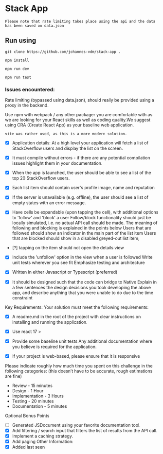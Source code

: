 # Stack App
`Please note that rate limiting takes place using the api and the data has been saved on data.json`

## Run using 

```git clone https://github.com/johannes-vdm/stack-app .```

```npm install```

```npm run dev```

```npm run test```




### Issues encountered:
Rate limiting (bypassed using data.json), should really be provided using a proxy in the backend. 

Use npm with webpack / any other packager you are comfortable with as we are looking for your React skills as well as coding quality.We suggest using CRA (Create React App) as your baseline web application.

```
vite was rather used, as this is a more modern solution.
```

- [x] Application details: At a high level your application will fetch a list of StackOverflow users and display the list on the screen.

- [x]  It must compile without errors -  if there are any potential compilation issues highlight them in your documentation.
- [x] When the app is launched, the user should be able to see a list of the top 20 StackOverflow users.
- [x] Each list item should contain user's profile image, name and reputation
- [x] If the server is unavailable (e.g. offline), the user should see a list of empty states with an error message.
- [x] Have cells be expandable (upon tapping the cell), with additional options to 'follow' and 'block' a user
Follow/block functionality should just be locally simulated, i.e. no actual API call should be made. The meaning of following and blocking is explained in the points below
Users that are followed should show an indicator in the main part of the list item
Users that are blocked should show in a disabled greyed-out list item; 

- [?] tapping on the item should not open the details view

- [x] Include the 'unfollow' option in the view when a user is followed
Write unit tests wherever you see fit
Emphasize testing and architecture
- [x] Written in either Javascript or Typescript (preferred)
- [x] It should be designed such that the code can bridge to Native
Explain in a few sentences the design decisions you took developing the above app, and describe anything that you were unable to do due to the time constraint
 

Key Requirements: Your solution must meet the following requirements:

- [x] A readme.md in the root of the project with clear instructions on installing and running the application.

- [x] Use react 17 >
- [x] Provide some baseline unit tests
Any additional documentation where you believe is required for the application.
- [x] If your project is web-based, please ensure that it is responsive

Please indicate roughly how much time you spent on this challenge in the following categories: (this doesn’t have to be accurate, rough estimations are fine) 
- Review - 15 minutes
- Design - 1 Hour
- Implementation - 3 Hours
- Testing - 20 minutes
- Documentation - 5 minutes

Optional Bonus Points

- [ ] Generated JSDocument using your favorite documentation tool.
- [x] Add filtering / search input that filters the list of results from the API call.
- [x] Implement a caching strategy.
- [x] Add paging
Other Information:
- [x] Added last seen